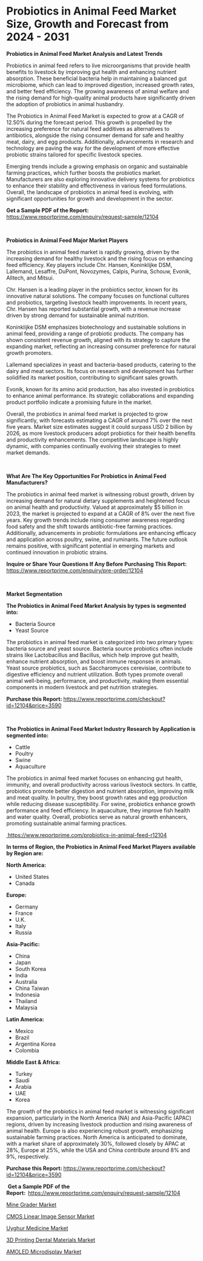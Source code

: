 <p><h1>Probiotics in Animal Feed Market Size, Growth and Forecast from 2024 - 2031</h1></p><p><strong>Probiotics in Animal Feed Market Analysis and Latest Trends</strong></p>
<p><p>Probiotics in animal feed refers to live microorganisms that provide health benefits to livestock by improving gut health and enhancing nutrient absorption. These beneficial bacteria help in maintaining a balanced gut microbiome, which can lead to improved digestion, increased growth rates, and better feed efficiency. The growing awareness of animal welfare and the rising demand for high-quality animal products have significantly driven the adoption of probiotics in animal husbandry.</p><p>The Probiotics in Animal Feed Market is expected to grow at a CAGR of 12.50% during the forecast period. This growth is propelled by the increasing preference for natural feed additives as alternatives to antibiotics, alongside the rising consumer demand for safe and healthy meat, dairy, and egg products. Additionally, advancements in research and technology are paving the way for the development of more effective probiotic strains tailored for specific livestock species.</p><p>Emerging trends include a growing emphasis on organic and sustainable farming practices, which further boosts the probiotics market. Manufacturers are also exploring innovative delivery systems for probiotics to enhance their stability and effectiveness in various feed formulations. Overall, the landscape of probiotics in animal feed is evolving, with significant opportunities for growth and development in the sector.</p></p>
<p><strong>Get a Sample PDF of the Report:&nbsp;</strong> <a href="https://www.reportprime.com/enquiry/request-sample/12104?utm_campaign=1894&utm_medium=2&utm_source=Github&utm_content=ia&utm_term=24122024&utm_id=probiotics-in-animal-feed">https://www.reportprime.com/enquiry/request-sample/12104</a></p>
<p>&nbsp;</p>
<p><strong>Probiotics in Animal Feed Major Market Players</strong></p>
<p><p>The probiotics in animal feed market is rapidly growing, driven by the increasing demand for healthy livestock and the rising focus on enhancing feed efficiency. Key players include Chr. Hansen, Koninklijke DSM, Lallemand, Lesaffre, DuPont, Novozymes, Calpis, Purina, Schouw, Evonik, Alltech, and Mitsui.</p><p>Chr. Hansen is a leading player in the probiotics sector, known for its innovative natural solutions. The company focuses on functional cultures and probiotics, targeting livestock health improvements. In recent years, Chr. Hansen has reported substantial growth, with a revenue increase driven by strong demand for sustainable animal nutrition.</p><p>Koninklijke DSM emphasizes biotechnology and sustainable solutions in animal feed, providing a range of probiotic products. The company has shown consistent revenue growth, aligned with its strategy to capture the expanding market, reflecting an increasing consumer preference for natural growth promoters.</p><p>Lallemand specializes in yeast and bacteria-based products, catering to the dairy and meat sectors. Its focus on research and development has further solidified its market position, contributing to significant sales growth.</p><p>Evonik, known for its amino acid production, has also invested in probiotics to enhance animal performance. Its strategic collaborations and expanding product portfolio indicate a promising future in the market.</p><p>Overall, the probiotics in animal feed market is projected to grow significantly, with forecasts estimating a CAGR of around 7% over the next five years. Market size estimates suggest it could surpass USD 2 billion by 2026, as more livestock producers adopt probiotics for their health benefits and productivity enhancements. The competitive landscape is highly dynamic, with companies continually evolving their strategies to meet market demands.</p></p>
<p>&nbsp;</p>
<p><strong>What Are The Key Opportunities For Probiotics in Animal Feed Manufacturers?</strong></p>
<p><p>The probiotics in animal feed market is witnessing robust growth, driven by increasing demand for natural dietary supplements and heightened focus on animal health and productivity. Valued at approximately $5 billion in 2023, the market is projected to expand at a CAGR of 8% over the next five years. Key growth trends include rising consumer awareness regarding food safety and the shift towards antibiotic-free farming practices. Additionally, advancements in probiotic formulations are enhancing efficacy and application across poultry, swine, and ruminants. The future outlook remains positive, with significant potential in emerging markets and continued innovation in probiotic strains.</p></p>
<p><strong>Inquire or Share Your Questions If Any Before Purchasing This Report:</strong> <a href="https://www.reportprime.com/enquiry/pre-order/12104?utm_campaign=1894&utm_medium=2&utm_source=Github&utm_content=ia&utm_term=24122024&utm_id=probiotics-in-animal-feed">https://www.reportprime.com/enquiry/pre-order/12104</a></p>
<p>&nbsp;</p>
<p><strong>Market Segmentation</strong></p>
<p><strong>The Probiotics in Animal Feed Market Analysis by types is segmented into:</strong></p>
<p><ul><li>Bacteria Source</li><li>Yeast Source</li></ul></p>
<p><p>The probiotics in animal feed market is categorized into two primary types: bacteria source and yeast source. Bacteria source probiotics often include strains like Lactobacillus and Bacillus, which help improve gut health, enhance nutrient absorption, and boost immune responses in animals. Yeast source probiotics, such as Saccharomyces cerevisiae, contribute to digestive efficiency and nutrient utilization. Both types promote overall animal well-being, performance, and productivity, making them essential components in modern livestock and pet nutrition strategies.</p></p>
<p><strong>Purchase this Report:&nbsp;</strong><a href="https://www.reportprime.com/checkout?id=12104&price=3590&utm_campaign=1894&utm_medium=2&utm_source=Github&utm_content=ia&utm_term=24122024&utm_id=probiotics-in-animal-feed">https://www.reportprime.com/checkout?id=12104&price=3590</a></p>
<p>&nbsp;</p>
<p><strong>The Probiotics in Animal Feed Market Industry Research by Application is segmented into:</strong></p>
<p><ul><li>Cattle</li><li>Poultry</li><li>Swine</li><li>Aquaculture</li></ul></p>
<p><p>The probiotics in animal feed market focuses on enhancing gut health, immunity, and overall productivity across various livestock sectors. In cattle, probiotics promote better digestion and nutrient absorption, improving milk and meat quality. In poultry, they boost growth rates and egg production while reducing disease susceptibility. For swine, probiotics enhance growth performance and feed efficiency. In aquaculture, they improve fish health and water quality. Overall, probiotics serve as natural growth enhancers, promoting sustainable animal farming practices.</p></p>
<p><a href="https://www.reportprime.com/probiotics-in-animal-feed-r12104?utm_campaign=1894&utm_medium=2&utm_source=Github&utm_content=ia&utm_term=24122024&utm_id=probiotics-in-animal-feed">&nbsp;https://www.reportprime.com/probiotics-in-animal-feed-r12104</a></p>
<p><strong>In terms of Region, the Probiotics in Animal Feed Market Players available by Region are:</strong></p>
<p>
    <p> <strong> North America: </strong>
        <ul>
            <li>United States</li>
            <li>Canada</li>
        </ul>
        </p> 
    <p> <strong> Europe: </strong>
        <ul>
            <li>Germany</li>
            <li>France</li>
            <li>U.K.</li>
            <li>Italy</li>
            <li>Russia</li>
        </ul>
        </p> 
    <p> <strong> Asia-Pacific: </strong>
        <ul>
            <li>China</li>
            <li>Japan</li>
            <li>South Korea</li>
            <li>India</li>
            <li>Australia</li>
            <li>China Taiwan</li>
            <li>Indonesia</li>
            <li>Thailand</li>
            <li>Malaysia</li>
        </ul>
        </p> 
    <p> <strong> Latin America: </strong>
        <ul>
            <li>Mexico</li>
            <li>Brazil</li>
            <li>Argentina Korea</li>
            <li>Colombia</li>
        </ul>
        </p> 
    <p> <strong> Middle East & Africa: </strong>
        <ul>
            <li>Turkey</li>
            <li>Saudi</li>
            <li>Arabia</li>
            <li>UAE</li>
            <li>Korea</li>
        </ul>
    </p>
    </p>
<p><p>The growth of the probiotics in animal feed market is witnessing significant expansion, particularly in the North America (NA) and Asia-Pacific (APAC) regions, driven by increasing livestock production and rising awareness of animal health. Europe is also experiencing robust growth, emphasizing sustainable farming practices. North America is anticipated to dominate, with a market share of approximately 30%, followed closely by APAC at 28%, Europe at 25%, while the USA and China contribute around 8% and 9%, respectively.</p></p>
<p><strong>Purchase this Report: </strong><a href="https://www.reportprime.com/checkout?id=12104&price=3590&utm_campaign=1894&utm_medium=2&utm_source=Github&utm_content=ia&utm_term=24122024&utm_id=probiotics-in-animal-feed">https://www.reportprime.com/checkout?id=12104&price=3590</a></p>
<p>&nbsp;<strong>Get a Sample PDF of the Report:&nbsp;&nbsp;</strong><a href="https://www.reportprime.com/enquiry/request-sample/12104?utm_campaign=1894&utm_medium=2&utm_source=Github&utm_content=ia&utm_term=24122024&utm_id=probiotics-in-animal-feed">https://www.reportprime.com/enquiry/request-sample/12104</a></p>
<p><strong></strong></p>
<p><p><a href="https://www.linkedin.com/pulse/mine-grader-market-analysis-current-trends-industry-size-109-6clme?utm_campaign=1894&utm_medium=2&utm_source=Github&utm_content=ia&utm_term=24122024&utm_id=probiotics-in-animal-feed">Mine Grader Market</a></p><p><a href="https://www.linkedin.com/pulse/global-cmos-linear-image-sensor-market-trends-applications-analysis-znnvf?utm_campaign=1894&utm_medium=2&utm_source=Github&utm_content=ia&utm_term=24122024&utm_id=probiotics-in-animal-feed">CMOS Linear Image Sensor Market</a></p><p><a href="https://www.linkedin.com/pulse/booming-uyghur-medicine-market-sector-analysis-growth-projections-tx0ye?utm_campaign=1894&utm_medium=2&utm_source=Github&utm_content=ia&utm_term=24122024&utm_id=probiotics-in-animal-feed">Uyghur Medicine Market</a></p><p><a href="https://www.linkedin.com/pulse/a-mkt-nova-vc8zf?utm_campaign=1894&utm_medium=2&utm_source=Github&utm_content=ia&utm_term=24122024&utm_id=probiotics-in-animal-feed">3D Printing Dental Materials Market</a></p><p><a href="https://www.linkedin.com/pulse/growth-revenue-projections-amoled-microdisplay-market-95-cagr-5zkqf?utm_campaign=1894&utm_medium=2&utm_source=Github&utm_content=ia&utm_term=24122024&utm_id=probiotics-in-animal-feed">AMOLED Microdisplay Market</a></p></p>